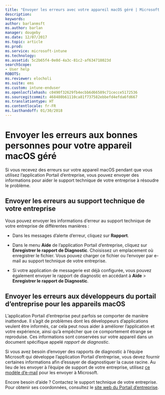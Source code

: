 ```yaml
---
title: "Envoyer les erreurs avec votre appareil macOS géré | Microsoft Docs"
description: 
keywords: 
author: barlanmsft
ms.author: barlan
manager: dougeby
ms.date: 12/07/2017
ms.topic: article
ms.prod: 
ms.service: microsoft-intune
ms.technology: 
ms.assetid: 5c2b65f4-0e0d-4a3c-81c2-af634718023d
searchScope:
- User help
ROBOTS: 
ms.reviewer: elocholi
ms.suite: ems
ms.custom: intune-enduser
ms.openlocfilehash: c0490f32629fb4ecbb6d66589c71cecce5172536
ms.sourcegitcommit: 468480b61110ca81f737582ebbefd4efda6fd667
ms.translationtype: HT
ms.contentlocale: fr-FR
ms.lasthandoff: 01/30/2018
---
```

# <a name="submit-errors-to-the-right-people-for-your-managed-macos-device"></a>Envoyer les erreurs aux bonnes personnes pour votre appareil macOS géré

Si vous recevez des erreurs sur votre appareil macOS pendant que vous utilisez l’application Portail d’entreprise, vous pouvez envoyer des informations pour aider le support technique de votre entreprise à résoudre le problème.

## <a name="send-errors-to-your-company-support"></a>Envoyer les erreurs au support technique de votre entreprise

 Vous pouvez envoyer les informations d’erreur au support technique de votre entreprise de différentes manières :

-   Dans les messages d’alerte d’erreur, cliquez sur **Rapport**.

-   Dans le menu **Aide** de l’application Portail d’entreprise, cliquez sur **Enregistrer le rapport de Diagnostic**. Choisissez un emplacement où enregistrer le fichier. Vous pouvez charger ce fichier ou l’envoyer par e-mail au support technique de votre entreprise.

- Si votre application de messagerie est déjà configurée, vous pouvez également envoyer le rapport de diagnostic en accédant à **Aide** > **Enregistrer le rapport de Diagnostic**.

## <a name="send-errors-to-the-company-portal-developers-for-macos-devices"></a>Envoyer les erreurs aux développeurs du portail d’entreprise pour les appareils macOS

L’application Portail d’entreprise peut parfois se comporter de manière inattendue. Il s’agit de problèmes dont les développeurs d’applications veulent être informés, car cela peut nous aider à améliorer l’application et votre expérience, ainsi qu’à empêcher que ce comportement étrange se reproduise. Ces informations sont conservées sur votre appareil dans un document spécifique appelé _rapport de diagnostic_.

Si vous avez besoin d’envoyer des rapports de diagnostic à l’équipe Microsoft qui développe l’application Portail d’entreprise, vous devez fournir certaines informations afin d’essayer de diagnostiquer la cause racine. Au lieu de les envoyer à l’équipe de support de votre entreprise, utilisez <a href="mailto:IntuneCPiOSfeedback@microsoft.com?subject=My Company Portal App Closed Unexpectedly&body=Press and hold, then paste your copied Company Portal app logs here.">ce modèle d’e-mail</a> pour les envoyer à Microsoft.

Encore besoin d’aide ? Contactez le support technique de votre entreprise. Pour obtenir ses coordonnées, consultez le [site web du Portail d’entreprise](https://portal.manage.microsoft.com#HelpDeskDialog).
